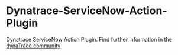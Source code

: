 # Dynatrace-ServiceNow-Action-Plugin
Dynatrace ServiceNow Action Plugin.
Find further information in the [dynaTrace community](https://community.dynatrace.com/community/display/DL/ServiceNow+Action+Plugin)
